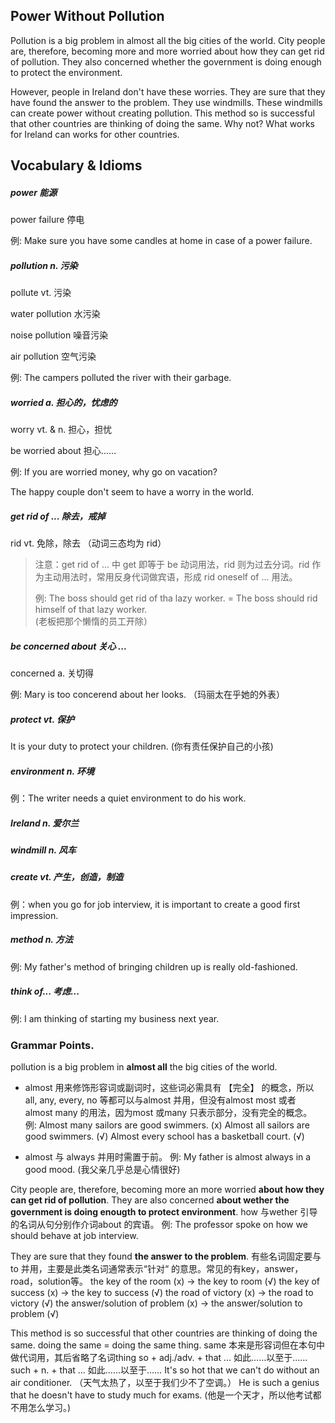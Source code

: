 ## Power Without Pollution

Pollution is a big problem in almost all the big cities of the world. City people are, therefore, becoming more and more worried about how they can get rid of pollution. They also concerned whether the government is doing enough to protect the environment.

However, people in Ireland don't have these worries. They are sure that they have found the answer to the problem. They use windmills. These windmills can create power without creating pollution. This method so is successful that other countries are thinking of doing the same. Why not? What works for Ireland can works for other countries.

## Vocabulary & Idioms

##### power 能源

power failure 停电

例: Make sure you have some candles at home in case of a power failure.

##### pollution  n. 污染

pollute vt. 污染

water pollution 水污染

noise pollution 噪音污染

air pollution 空气污染

例: The campers polluted the river with their garbage.

##### worried  a. 担心的，忧虑的

worry  vt. & n. 担心，担忧

be worried about 担心……

例: If you are worried money, why go on vacation?

The happy couple  don't seem to have a worry in the world.

##### get rid of ...   除去，戒掉

rid   vt. 免除，除去 （动词三态均为 rid）

> 注意：get rid of ... 中 get 即等于 be 动词用法，rid 则为过去分词。rid 作为主动用法时，常用反身代词做宾语，形成 rid oneself of ... 用法。
>
> 例: The boss should get rid of tha lazy worker. =  The boss should rid himself of that lazy worker.  
> \(老板把那个懒惰的员工开除）

##### be concerned about 关心 ...

concerned  a. 关切得

例: Mary is too concerend about her looks. （玛丽太在乎她的外表）

##### protect  vt. 保护

It is your duty to protect your children. \(你有责任保护自己的小孩\)

##### environment n. 环境

例：The writer needs a quiet environment to do his work.

##### Ireland  n. 爱尔兰

##### windmill n. 风车

##### create  vt. 产生，创造，制造

例：when you go for job interview, it is important to create a good first impression.

##### method n. 方法

例: My father's method of bringing children up is really old-fashioned.

##### think of...   考虑...

例: I am thinking of starting my business next year.

### Grammar Points.

pollution is a big problem in **almost all** the big cities of the world.

* almost 用来修饰形容词或副词时，这些词必需具有 【完全】 的概念，所以 all, any, every, no 等都可以与almost 并用，但没有almost most 或者 almost many 的用法，因为most 或many 只表示部分，没有完全的概念。
  例: Almost many sailors are good swimmers. \(x\)
  Almost all sailors are good swimmers. \(√\)
  Almost every school has a basketball court. \(√\)

* almost 与 always 并用时需置于前。
  例: My father is almost always in a good mood. \(我父亲几乎总是心情很好\)

City people are, therefore, becoming more an more worried **about how they can get rid of pollution**.     They are also concerned **about wether the government is doing enougth to protect environment**.     how 与wether 引导的名词从句分别作介词about 的宾语。     例: The professor spoke on how we should behave at job interview.

They are sure that they found **the answer to the problem**.     有些名词固定要与to 并用，主要是此类名词通常表示“针对“ 的意思。常见的有key，answer，road，solution等。     the key of the room \(x\) -&gt; the key to room \(√\)     the key of success \(x\) -&gt; the key to success \(√\)     the road of victory \(x\) -&gt; the road to victory \(√\)     the answer/solution of problem \(x\) -&gt; the answer/solution to problem \(√\)

This method is so successful that other countries are thinking of doing the same.     doing the same = doing the same thing. same 本来是形容词但在本句中做代词用，其后省略了名词thing     so + adj./adv. + that ...    如此……以至于……     such + n. + that ...    如此……以至于……     It's so hot that we can't do without an air conditioner.  （天气太热了，以至于我们少不了空调。）     He is such a genius that he doesn't have to study much for exams. \(他是一个天才，所以他考试都不用怎么学习。\)




